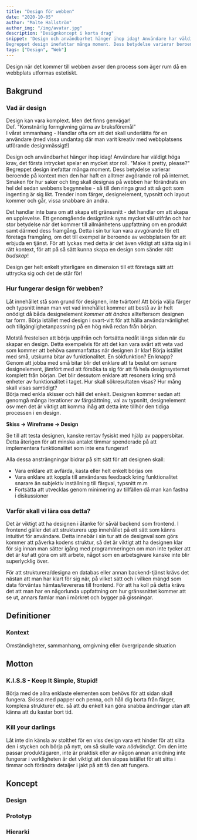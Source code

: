 ```yaml
---
title: "Design för webben"
date: "2020-10-05"
author: "Malte Hallström"
author_img: "/img/avatar.jpg"
description: "Designkoncept i korta drag"
snippet: 'Design och användbarhet hänger ihop idag! Användare har väldigt höga krav, det första intrycket spelar en mycket stor roll. "Make it pretty, please?"  
Begreppet design inefattar många moment. Dess betydelse varierar beroende på kontext men den har haft en alltmer avgörande roll på internet.'
tags: ["Design", "Web"]
---
```


Design när det kommer till webben avser den process som äger rum då en webbplats utformas estetiskt.

## Bakgrund

### Vad är design

Design kan vara komplext. Men det finns genvägar!  
 Def. "Konstnärlig formgivning gärna av bruksföremål"  
 I vårat smmanhang - Handlar ofta om att det skall underlätta för en användare (med vissa undantag där man varit kreativ med webbplatsens utförande designmässigt!)

Design och användbarhet hänger ihop idag! Användare har väldigt höga krav, det första intrycket spelar en mycket stor roll. "Make it pretty, please?"  
Begreppet design inefattar många moment. Dess betydelse varierar beroende på kontext men den har haft en alltmer avgörande roll på internet. Smaken för hur saker och ting skall designas på webben har förändrats en hel del sedan webbens begynnelse - så till den ringa grad att så gott som ingenting är sig likt. Trender inom färger, designelement, typsnitt och layout kommer och går, vissa snabbare än andra.

Det handlar inte bara om att skapa ett gränssnitt - det handlar om att skapa en upplevelse. Ett genomgående designtänk syns mycket väl utifrån och har stor betydelse när det kommer till allmänhetens uppfattning om en produkt samt därmed dess framgång. Detta i sin tur kan vara avvgörande för ett företags framgång, om det till exempel är beroende av webbplatsen för att erbjuda en tjänst. För att lyckas med detta är det även viktigt att sätta sig in i rätt kontext, för att på så sätt kunna skapa en design som sänder _rätt budskap_!

Design ger helt enkelt ytterligare en dimension till ett företags sätt att uttrycka sig och det de står för!

### Hur fungerar design för webben?

Låt innehållet stå som grund för designen, inte tvärtom! Att börja välja färger och typsnitt innan man vet vad innehållet kommer att bestå av är helt onödigt då båda designelement _kommer att ändras_ allteftersom designen tar form. Börja istället med design i svart-vitt för att hålla användarvänlighet och tillgänglighetanpassning på en hög nivå redan från början.

Motstå frestelsen att börja uppifrån och fortsätta nedåt längs sidan när du skapar en design. Detta exempelvis för att det kan vara svårt att veta vad som kommer att behöva sammanfattas när designen är klar! Börja istället med små, utskurna bitar av funktionalitet. En sökfunktion? En knapp? Genom att jobba med små bitar blir det enklare att ta beslut om senare designelement, jämfört med att försöka ta sig för att få hela designsystemet komplett från början. Det blir dessutom enklare att resonera kring små enheter av funktionalitet i taget. Hur skall sökresultaten visas? Hur mång skall visas samtidigt?  
Börja med enkla skisser och håll det enkelt. Designen kommer sedan att genomgå många iterationer av färgsättning, val av typsnitt, designelement osv men det är viktigt att komma ihåg att detta inte tillhör den tidiga processen i en design.

**Skiss -> Wireframe -> Design**

Se till att testa designen, kanske rentav fysiskt med hjälp av pappersbitar. Detta återigen för att minska antalet timmar spenderade på att implementera funktionalitet som inte ens fungerar!

Alla dessa ansträngningar bidrar på sitt sätt för att designen skall:

- Vara enklare att avfärda, kasta eller helt enkelt börjas om
- Vara enklare att koppla till användares feedback kring funktionalitet snarare än subjektiv inställning till färgval, typsnitt m.m
- Fortsätta att utvecklas genom minimering av tillfällen då man kan fastna i diskussioner

### Varför skall vi lära oss detta?

Det är viktigt att ha designen i åtanke för såväl backend som frontend. I frontend gäller det att strukturera upp innehållet på ett sätt som känns intuitivt för användare. Detta innebär i sin tur att de designval som görs kommer att påverka kodens struktur, så det är viktigt att ha designen klar för sig innan man sätter igång med programmeringen om man inte tycker att det är _kul_ att göra om sitt arbete, något som en arbetsgivare kanske inte blir superlycklig över.

För att strukturera/designa en databas eller annan backend-tjänst krävs det nästan att man har klart för sig när, på vilket sätt och i vilken mängd som data förväntas hämtas/levereras till frontend. För att ha koll på detta krävs det att man har en någorlunda uppfattning om hur gränssnittet kommer att se ut, annars famlar man i mörkret och bygger på gissningar.

## Definitioner

### Kontext

Omständigheter, sammanhang, omgivning eller övergripande situation

## Motton

### K.I.S.S - Keep It Simple, Stupid!

Börja med de allra enklaste elementen som behövs för att sidan skall fungera. Skissa med papper och penna, och håll dig borta från färger, komplexa strukturer etc. så att du enkelt kan göra snabba ändringar utan att känna att du kastar bort tid.

### Kill your darlings

Låt inte din känsla av stolthet för en viss design vara ett hinder för att slita den i stycken och börja på nytt, om så skulle vara _nödvändigt_. Om den inte passar produktägaren, inte är praktisk eller av någon annan anledning inte fungerar i verkligheten är det viktigt att den slopas istället för att sitta i timmar och förändra detaljer i jakt på att få den att fungera.

## Koncept

### Design

### Prototyp

### Hierarki
